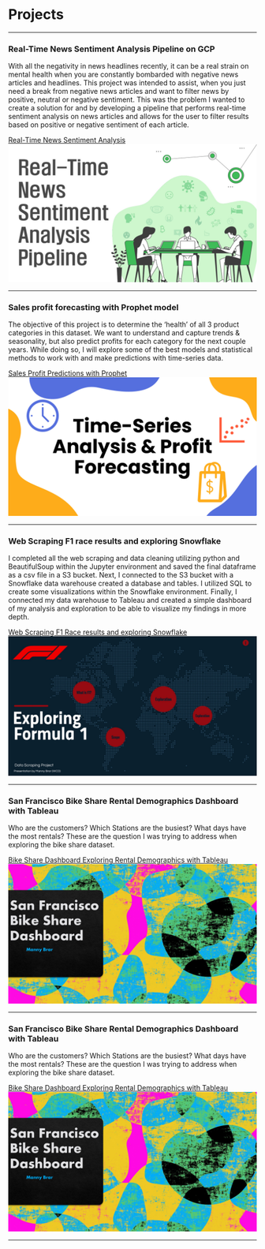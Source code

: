 # Projects

---

### Real-Time News Sentiment Analysis Pipeline on GCP
With all the negativity in news headlines recently, it can be a real strain on mental health when you are constantly bombarded with negative news articles and headlines. This project was intended to assist, when you just need a break from negative news articles and want to filter news by positive, neutral or negative sentiment. This was the problem I wanted to create a solution for and by developing a pipeline that performs real-time sentiment analysis on news articles and allows for the user to filter results based on positive or negative sentiment of each article.

[Real-Time News Sentiment Analysis](/images/News-Sentiment-Analysis.pdf)
<img src="images/bandicam 2021-01-26 17-25-43-560.jpg"/>

---

### Sales profit forecasting with Prophet model
The objective of this project is to determine the ‘health’ of all 3 product categories in this dataset. We want to understand and capture trends & seasonality, but also predict profits for each category for the next couple years. While doing so, I will explore some of the best models and statistical methods to work with and make predictions with time-series data.

[Sales Profit Predictions with Prophet](Manny-Brar/F1-WebScraping-SnowflakeDB)
<img src="images/bandicam 2021-02-06 15-59-19-940.jpg"/>

---

### Web Scraping F1 race results and exploring Snowflake
I completed all the web scraping and data cleaning utilizing python and BeautifulSoup within the Jupyter environment and saved the final dataframe as a csv file in a S3 bucket. Next, I connected to the S3 bucket with a Snowflake data warehouse created a database and tables. I utilized SQL to create some visualizations within the Snowflake environment. Finally, I connected my data warehouse to Tableau and created a simple dashboard of my analysis and exploration to be able to visualize my findings in more depth.

[Web Scraping F1 Race results and exploring Snowflake](Manny-Brar/F1-WebScraping-SnowflakeDB)
<img src="images/bandicam 2021-02-06 13-41-58-874.jpg"/>

---

### San Francisco Bike Share Rental Demographics Dashboard with Tableau
Who are the customers? Which Stations are the busiest? What days have the most rentals?
These are the question I was trying to address when exploring the bike share dataset.

[Bike Share Dashboard Exploring Rental Demographics with Tableau](Manny-Brar/Dashboard-SanFran-Bikeshare-Rental-Demographics-Tableau)
<img src="images/bandicam 2021-02-06 16-05-27-005.jpg"/>


---

### San Francisco Bike Share Rental Demographics Dashboard with Tableau
Who are the customers? Which Stations are the busiest? What days have the most rentals?
These are the question I was trying to address when exploring the bike share dataset.

[Bike Share Dashboard Exploring Rental Demographics with Tableau](Manny-Brar/Dashboard-SanFran-Bikeshare-Rental-Demographics-Tableau)
<img src="images/bandicam 2021-02-06 16-05-27-005.jpg"/>


---

<!-- Remove above link if you don't want to attibute -->
